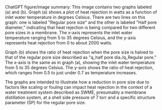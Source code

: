 ChatGPT figure/image summary: This image contains two graphs labeled (a) and (b). Graph (a) shows a plot of heat rejection in watts as a function of inlet water temperature in degrees Celsius. There are two lines on this graph: one is labeled "Regular pore size" and the other is labeled "Half pore diameter," indicating that heat rejection is being compared for two different pore sizes in a membrane. The x-axis represents the inlet water temperature ranging from 5 to 35 degrees Celsius, and the y-axis represents heat rejection from 0 to about 2000 watts. 

Graph (b) shows the ratio of heat rejection when the pore size is halved to that of the regular pore size described as "q_half pore dia./q_Regular pore." The x-axis is the same as in graph (a), showing the inlet water temperature from 5 to 35 degrees Celsius. The y-axis shows the ratio of heat rejection, which ranges from 0.5 to just under 0.7 as temperature increases.

The graphs are intended to illustrate how a reduction in pore size due to factors like scaling or fouling can impact heat rejection in the context of a water treatment system described as SWME, presumably a membrane distillation system, at a shell side pressure of 7 torr and a specific structure parameter (SP) for the regular pore size.